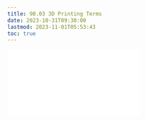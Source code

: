 ```yaml
---
title: 90.03 3D Printing Terms
date: 2023-10-31T09:30:00
lastmod: 2023-11-01T05:53:43
toc: true
---
```


![Link to included file contents](../../../../digital-fabrication/3d-printing/3d-printing-terms.md)
